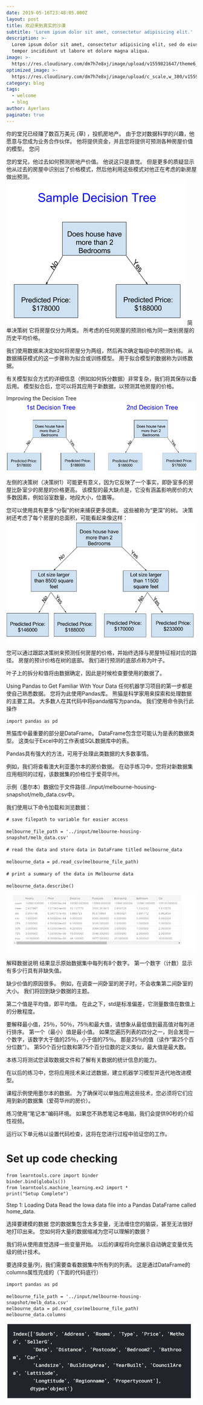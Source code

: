 ```yaml
---
date: 2019-05-16T23:48:05.000Z
layout: post
title: 欢迎来到真实的沙漠
subtitle: 'Lorem ipsum dolor sit amet, consectetur adipisicing elit.'
description: >-
  Lorem ipsum dolor sit amet, consectetur adipisicing elit, sed do eiusmod
  tempor incididunt ut labore et dolore magna aliqua.
image: >-
  https://res.cloudinary.com/dm7h7e8xj/image/upload/v1559821647/theme6_qeeojf.jpg
optimized_image: >-
  https://res.cloudinary.com/dm7h7e8xj/image/upload/c_scale,w_380/v1559821647/theme6_qeeojf.jpg
category: blog
tags:
  - welcome
  - blog
author: Ayerlans
paginate: true
---
```

   你的堂兄已经赚了数百万美元 (草) ，投机房地产。 由于您对数据科学的兴趣，他愿意与您成为业务合作伙伴。 他将提供资金，并且您将提供可预测各种房屋价值的模型。
  您问

您的堂兄，他过去如何预测房地产价值。 他说这只是直觉。 但是更多的质疑显示他从过去的房屋中识别出了价格模式，然后他利用这些模式对他正在考虑的新房屋做出预测。
  ![](assets/markdown-img-paste-20200714111729691.png)
               简单决策树
               它将房屋仅分为两类。 所考虑的任何房屋的预测价格为同一类别房屋的历史平均价格。

我们使用数据来决定如何将房屋分为两组，然后再次确定每组中的预测价格。 从数据捕获模式的这一步骤称为拟合或训练模型。 用于拟合模型的数据称为训练数据。

有关模型拟合方式的详细信息（例如如何拆分数据）非常复杂，我们将其保存以备后用。 模型拟合后，您可以将其应用于新数据，以预测其他房屋的价格。

Improving the Decision Tree
![](assets/markdown-img-paste-20200714112046906.png)
左侧的决策树（决策树1）可能更有意义，因为它反映了一个事实，即卧室多的房屋比卧室少的房屋的价格更高。 该模型的最大缺点是，它没有涵盖影响房价的大多数因素，例如浴室数量，地段大小，位置等。

您可以使用具有更多“分裂”的树来捕获更多因素。 这些被称为“更深”的树。 决策树还考虑了每个房屋的总面积，可能看起来像这样：
![](assets/markdown-img-paste-20200714144058385.png)

您可以通过跟踪决策树来预测任何房屋的价格，并始终选择与房屋特征相对应的路径。 房屋的预计价格在树的底部。 我们进行预测的底部点称为叶子。

叶子上的拆分和值将由数据确定，因此是时候检查要使用的数据了。

Using Pandas to Get Familiar With Your Data
任何机器学习项目的第一步都是使自己熟悉数据。 您将为此使用Pandas库。 熊猫是科学家用来探索和处理数据的主要工具。 大多数人在其代码中将panda缩写为panda。 我们使用命令执行此操作

`import pandas as pd`



熊猫库中最重要的部分是DataFrame。 DataFrame包含您可能认为是表的数据类型。 这类似于Excel中的工作表或SQL数据库中的表。

Pandas具有强大的方法，可用于处理此类数据的大多数事情。

例如，我们将查看澳大利亚墨尔本的房价数据。 在动手练习中，您将对新数据集应用相同的过程，该数据集的价格位于爱荷华州。

示例（墨尔本）数据位于文件路径../input/melbourne-housing-snapshot/melb_data.csv中。

我们使用以下命令加载和浏览数据：
```
# save filepath to variable for easier access

melbourne_file_path = '../input/melbourne-housing-snapshot/melb_data.csv'

# read the data and store data in DataFrame titled melbourne_data

melbourne_data = pd.read_csv(melbourne_file_path)

# print a summary of the data in Melbourne data

melbourne_data.describe()
```

![](assets/markdown-img-paste-20200714150902166.png)

解释数据说明
结果显示原始数据集中每列有8个数字。 第一个数字（计数）显示有多少行具有非缺失值。

缺少价值的原因很多。 例如，在调查一间卧室的房子时，不会收集第二间卧室的大小。 我们将回到缺少数据的主题。

第二个值是平均值，即平均值。 在此之下，std是标准偏差，它测量数值在数值上的分散程度。

要解释最小值，25％，50％，75％和最大值，请想象从最低值到最高值对每列进行排序。 第一个（最小）值是最小值。 如果您遍历列表的四分之一，则会发现一个数字，该数字大于值的25％，小于值的75％。 那是25％的值（读作“第25个百分位数”）。 第50个百分位数和第75个百分位数的定义类似，最大值是最大数。




本练习将测试您读取数据文件和了解有关数据的统计信息的能力。

在以后的练习中，您将应用技术来过滤数据，建立机器学习模型并迭代地改进模型。

课程示例使用墨尔本的数据。 为了确保可以单独应用这些技术，您必须将它们应用到新的数据集（爱荷华州的房价）。

练习使用“笔记本”编码环境。 如果您不熟悉笔记本电脑，我们会提供90秒的介绍性视频。



运行以下单元格以设置代码检查，这将在您进行过程中验证您的工作。
# Set up code checking
```
from learntools.core import binder
binder.bind(globals())
from learntools.machine_learning.ex2 import *
print("Setup Complete")
```

Step 1: Loading Data
Read the Iowa data file into a Pandas DataFrame called home_data.



选择要建模的数据
您的数据集包含太多变量，无法缠住您的脑袋，甚至无法很好地打印出来。 您如何将大量的数据缩减为您可以理解的数据？

我们将从使用直觉选择一些变量开始。 以后的课程将向您展示自动确定变量优先级的统计技术。

要选择变量/列，我们需要查看数据集中所有列的列表。 这是通过DataFrame的columns属性完成的（下面的代码底行）

```
import pandas as pd

melbourne_file_path = '../input/melbourne-housing-snapshot/melb_data.csv'
melbourne_data = pd.read_csv(melbourne_file_path)
melbourne_data.columns
```

![](assets/markdown-img-paste-20200715173516837.png)
